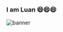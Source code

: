 ### I am Luan 😄😄😄

![banner](https://scontent.fsgn2-3.fna.fbcdn.net/v/t1.0-9/67498551_2447260975594915_7899502054953975808_n.jpg?_nc_cat=108&ccb=2&_nc_sid=dd9801&_nc_ohc=6yXw4go_JWMAX_qeYP2&_nc_ht=scontent.fsgn2-3.fna&oh=c75285e0bed6754f9c0654ea379d85aa&oe=601650B0)

<!--
**LuanIT96/luanit96** is a ✨ _special_ ✨ repository because its `README.md` (this file) appears on your GitHub profile.

Here are some ideas to get you started:

- 🔭 I’m currently working on ...
- 🌱 I’m currently learning ...
- 👯 I’m looking to collaborate on ...
- 🤔 I’m looking for help with ...
- 💬 Ask me about ...
- 📫 How to reach me: ...
- 😄 Pronouns: ...
- ⚡ Fun fact: ...
-->

